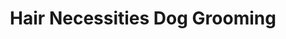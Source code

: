 ---
title: "Hair Necessities Dog Grooming"
url: /cirencester/hair-necessities-dog-grooming/
shop: Tiersalon
---